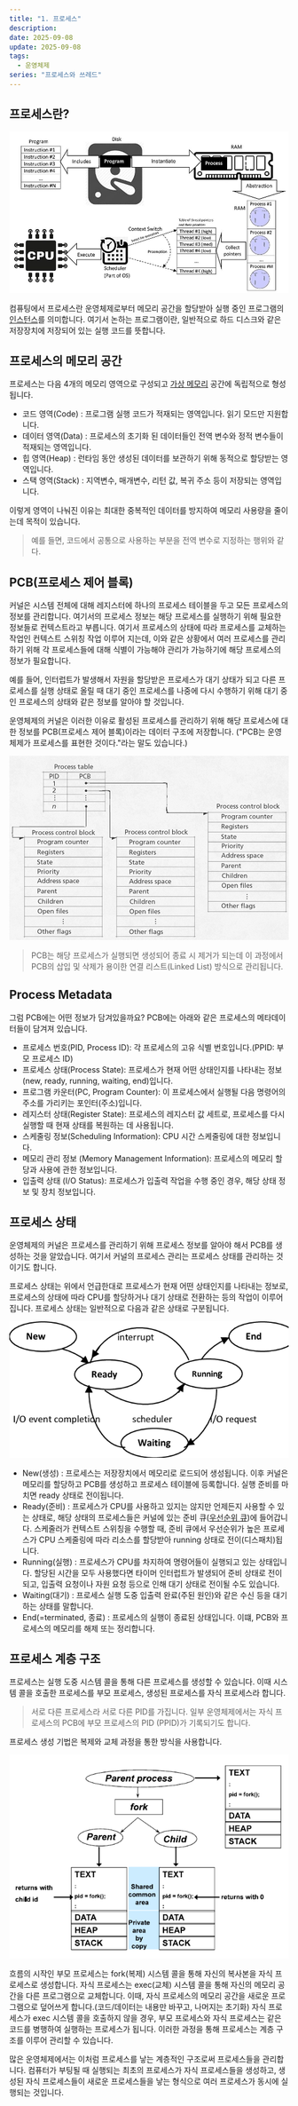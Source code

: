 ```yaml
---
title: "1. 프로세스"
description:
date: 2025-09-08
update: 2025-09-08
tags:
  - 운영체제
series: "프로세스와 쓰레드"
---
```


## 프로세스란? 

![](img.png)

컴퓨팅에서 프로세스란 운영체제로부터 메모리 공간을 할당받아 실행 중인 프로그램의 [인스턴스](https://ko.wikipedia.org/wiki/%EC%9D%B8%EC%8A%A4%ED%84%B4%EC%8A%A4_(%EC%BB%B4%ED%93%A8%ED%84%B0_%EA%B3%BC%ED%95%99)#:~:text=%EC%9D%B8%EC%8A%A4%ED%84%B4%EC%8A%A4(instance)%EB%8A%94%20%ED%95%B4%EB%8B%B9%20%ED%81%B4%EB%9E%98%EC%8A%A4%EC%9D%98%20%EA%B5%AC%EC%A1%B0%EB%A1%9C%20%EC%BB%B4%ED%93%A8%ED%84%B0%20%EC%A0%80%EC%9E%A5%EA%B3%B5%EA%B0%84%EC%97%90%EC%84%9C%20%ED%95%A0%EB%8B%B9%EB%90%9C%20%EC%8B%A4%EC%B2%B4%EB%A5%BC%20%EC%9D%98%EB%AF%B8%ED%95%9C%EB%8B%A4.)를 의미합니다.
여기서 논하는 프로그램이란, 일반적으로 하드 디스크와 같은 저장장치에 저장되어 있는 실행 코드를 뜻합니다.

## 프로세스의 메모리 공간

프로세스는 다음 4개의 메모리 영역으로 구성되고 [가상 메모리](https://ko.wikipedia.org/wiki/%EA%B0%80%EC%83%81_%EB%A9%94%EB%AA%A8%EB%A6%AC#:~:text=%EA%B0%80%EC%83%81%20%EB%A9%94%EB%AA%A8%EB%A6%AC%20%EB%98%90%EB%8A%94%20%EA%B0%80%EC%83%81%20%EA%B8%B0%EC%96%B5%20%EC%9E%A5%EC%B9%98(%EB%AC%B8%ED%99%94%EC%96%B4%3A%20%EA%B0%80%EC%83%81%EA%B8%B0%EC%96%B5%EA%B8%B0%2C%20virtual%20memory%2C%20virtual%20storage)%EB%8A%94%20%EB%A9%94%EB%AA%A8%EB%A6%AC%20%EA%B4%80%EB%A6%AC%20%EA%B8%B0%EB%B2%95%EC%9D%98%20%ED%95%98%EB%82%98%EB%A1%9C%2C%20%EC%BB%B4%ED%93%A8%ED%84%B0%20%EC%8B%9C%EC%8A%A4%ED%85%9C%EC%97%90%20%EC%8B%A4%EC%A0%9C%EB%A1%9C%20%EC%9D%B4%EC%9A%A9%20%EA%B0%80%EB%8A%A5%ED%95%9C%20%EA%B8%B0%EC%96%B5%20%EC%9E%90%EC%9B%90%EC%9D%84%20%EC%9D%B4%EC%83%81%EC%A0%81%EC%9C%BC%EB%A1%9C%20%EC%B6%94%EC%83%81%ED%99%94%ED%95%98%EC%97%AC%5B1%5D%20%EC%82%AC%EC%9A%A9%EC%9E%90%EB%93%A4%EC%97%90%EA%B2%8C%20%EB%A7%A4%EC%9A%B0%20%ED%81%B0%20(%EC%A3%BC)%20%EB%A9%94%EB%AA%A8%EB%A6%AC%EB%A1%9C%20%EB%B3%B4%EC%9D%B4%EA%B2%8C%20%EB%A7%8C%EB%93%9C%EB%8A%94%20%EA%B2%83%EC%9D%84%20%EB%A7%90%ED%95%9C%EB%8B%A4.%5B2%5D%20%EA%B0%81%20%ED%94%84%EB%A1%9C%EA%B7%B8%EB%9E%A8%EC%97%90%20%EC%8B%A4%EC%A0%9C%20%EB%A9%94%EB%AA%A8%EB%A6%AC%20%EC%A3%BC%EC%86%8C%EA%B0%80%20%EC%95%84%EB%8B%8C%20%EA%B0%80%EC%83%81%EC%9D%98%20%EB%A9%94%EB%AA%A8%EB%A6%AC%20%EC%A3%BC%EC%86%8C%EB%A5%BC%20%EC%A3%BC%EB%8A%94%20%EB%B0%A9%EC%8B%9D%EC%9D%B4%EB%8B%A4.) 공간에 독립적으로 형성됩니다.

- 코드 영역(Code) : 프로그램 실행 코드가 적재되는 영역입니다. 읽기 모드만 지원합니다.
- 데이터 영역(Data) : 프로세스의 초기화 된 데이터들인 전역 변수와 정적 변수들이 적재되는 영역입니다.
- 힙 영역(Heap) : 런타임 동안 생성된 데이터를 보관하기 위해 동적으로 할당받는 영역입니다.
- 스택 영역(Stack) : 지역변수, 매개변수, 리턴 값, 복귀 주소 등이 저장되는 영역입니다.

이렇게 영역이 나눠진 이유는 최대한 중복적인 데이터를 방지하여 메모리 사용량을 줄이는데 목적이 있습니다.

> 예를 들면, 코드에서 공통으로 사용하는 부분을 전역 변수로 지정하는 행위와 같다.

## PCB(프로세스 제어 블록)

커널은 시스템 전체에 대해 레지스터에 하나의 프로세스 테이블을 두고 모든 프로세스의 정보를 관리합니다.
여기서의 프로세스 정보는 해당 프로세스를 실행하기 위해 필요한 정보들로 컨텍스트라고 부릅니다. 
여기서 프로세스의 상태에 따라 프로세스를 교체하는 작업인 컨텍스트 스위칭 작업 이루어 지는데,
이와 같은 상황에서 여러 프로세스를 관리하기 위해 각 프로세스들에 대해 식별이 가능해야 관리가 가능하기에 해당 프로세스의 정보가 필요합니다.

예를 들어, 인터럽트가 발생해서 자원을 할당받은 프로세스가 대기 상태가 되고 다른 프로세스를 실행 상태로 올릴 때
대기 중인 프로세스를 나중에 다시 수행하기 위해 대기 중인 프로세스의 상태와 같은 정보를 알아야 할 것입니다.

운영체제의 커널은 이러한 이유로 활성된 프로세스를 관리하기 위해 해당 프로세스에 대한 정보를 PCB(프로세스 제어 블록)이라는 데이터 구조에 저장합니다.
("PCB는 운영 체제가 프로세스를 표현한 것이다."라는 말도 있습니다.)

![](img_1.png)

> PCB는 해당 프로세스가 실행되면 생성되어 종료 시 제거가 되는데 이 과정에서 PCB의 삽입 및 삭제가 용이한 연결 리스트(Linked List) 방식으로 관리됩니다.

## Process Metadata

그럼 PCB에는 어떤 정보가 담겨있을까요?
PCB에는 아래와 같은 프로세스의 메타데이터들이 담겨져 있습니다.

- 프로세스 번호(PID, Process ID): 각 프로세스의 고유 식별 번호입니다.(PPID: 부모 프로세스 ID)
- 프로세스 상태(Process State): 프로세스가 현재 어떤 상태인지를 나타내는 정보(new, ready, running, waiting, end)입니다.
- 프로그램 카운터(PC, Program Counter): 이 프로세스에서 실행될 다음 명령어의 주소를 가리키는 포인터(주소)입니다.
- 레지스터 상태(Register State): 프로세스의 레지스터 값 세트로, 프로세스를 다시 실행할 때 현재 상태를 복원하는 데 사용됩니다. 
- 스케줄링 정보(Scheduling Information): CPU 시간 스케줄링에 대한 정보입니다.
- 메모리 관리 정보 (Memory Management Information): 프로세스의 메모리 할당과 사용에 관한 정보입니다.
- 입출력 상태 (I/O Status): 프로세스가 입출력 작업을 수행 중인 경우, 해당 상태 정보 및 장치 정보입니다.

## 프로세스 상태

운영체제의 커널은 프로세스를 관리하기 위해 프로세스 정보를 알아야 해서 PCB를 생성하는 것을 알았습니다.
여기서 커널의 프로세스 관리는 프로세스 상태를 관리하는 것이기도 합니다.

프로세스 상태는 위에서 언급한대로 프로세스가 현재 어떤 상태인지를 나타내는 정보로, 
프로세스의 상태에 따라 CPU를 할당하거나 대기 상태로 전환하는 등의 작업이 이루어집니다.
프로세스 상태는 일반적으로 다음과 같은 상태로 구분됩니다.

![](img_2.png)

- New(생성) : 프로세스는 저장장치에서 메모리로 로드되어 생성됩니다. 이후 커널은 메모리를 할당하고 PCB를 생성하고 프로세스 테이블에 등록합니다. 실행 준비를 마치면 ready 상태로 전이됩니다.
- Ready(준비) : 프로세스가 CPU를 사용하고 있지는 않지만 언제든지 사용할 수 있는 상태로, 해당 상태의 프로세스들은 커널에 있는 준비 큐([우선순위 큐](https://ko.wikipedia.org/wiki/%EB%B9%84%EC%9C%A8_%EB%8B%A8%EC%A1%B0_%EC%8A%A4%EC%BC%80%EC%A4%84%EB%A7%81))에 들어갑니다. 스케줄러가 컨텍스트 스위칭을 수행할 때, 준비 큐에서 우선순위가 높은 프로세스가 CPU 스케줄링에 따라 리소스를 할당받아 running 상태로 전이(디스패치)됩니다.
- Running(실행) : 프로세스가 CPU를 차지하여 명령어들이 실행되고 있는 상태입니다. 할당된 시간을 모두 사용했다면 타이머 인터럽트가 발생되어 준비 상태로 전이되고, 입출력 요청이나 자원 요청 등으로 인해 대기 상태로 전이될 수도 있습니다.
- Waiting(대기) : 프로세스 실행 도중 입출력 완료(주된 원인)와 같은 수신 등을 대기하는 상태를 말합니다.
- End(=terminated, 종료) : 프로세스의 실행이 종료된 상태입니다. 이떄, PCB와 프로세스의 메모리를 해제 또는 정리합니다.

## 프로세스 계층 구조

프로세스는 실행 도중 시스템 콜을 통해 다른 프로세스를 생성할 수 있습니다. 
이때 시스템 콜을 호출한 프로세스를 부모 프로세스, 생성된 프로세스를 자식 프로세스라 합니다.

> 서로 다른 프로세스라 서로 다른 PID를 가집니다. 
> 일부 운영체제에서는 자식 프로세스의 PCB에 부모 프로세스의 PID (PPID)가 기록되기도 합니다.

프로세스 생성 기법은 복제와 교체 과정을 통한 방식을 사용합니다.

![](img_3.png)

흐름의 시작인 부모 프로세스는 fork(복제) 시스템 콜을 통해 자신의 복사본을 자식 프로세스로 생성합니다.
자식 프로세스는 exec(교체) 시스템 콜을 통해 자신의 메모리 공간을 다른 프로그램으로 교체합니다.
이때, 자식 프로세스의 메모리 공간을 새로운 프로그램으로 덮어쓰게 합니다.(코드/데이터는 내용만 바꾸고, 나머지는 초기화)
자식 프로세스가 exec 시스템 콜을 호출하지 않을 경우, 부모 프로세스와 자식 프로세스는 같은 코드를 병행하여 실행하는 프로세스가 됩니다.
이러한 과정을 통해 프로세스는 계층 구조를 이루어 관리할 수 있습니다.

많은 운영체제에서는 이처럼 프로세스를 낳는 계층적인 구조로써 프로세스들을 관리합니다.
컴퓨터가 부팅될 때 실행되는 최초의 프로세스가 자식 프로세스들을 생성하고, 
생성된 자식 프로세스들이 새로운 프로세스들을 낳는 형식으로 여러 프로세스가 동시에 실행되는 것입니다.
